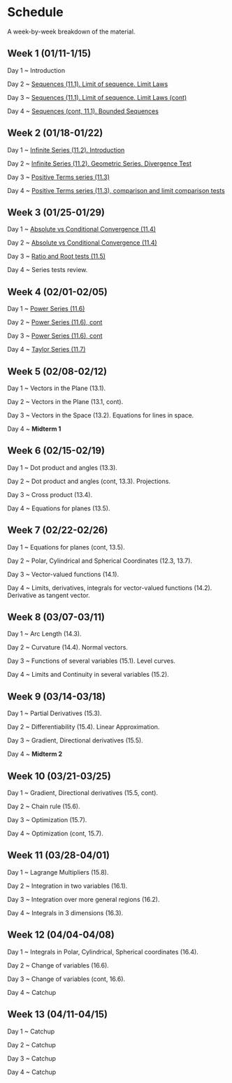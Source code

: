 # Schedule

A week-by-week breakdown of the material.

## Week  1 (01/11-1/15)

Day 1
  ~ Introduction

Day 2
  ~ [Sequences (11.1). Limit of sequence. Limit Laws](notes/sequences.md)

Day 3
  ~ [Sequences (11.1). Limit of sequence. Limit Laws (cont)](notes/sequences.md)

Day 4
  ~ [Sequences (cont, 11.1). Bounded Sequences](notes/sequences_bounded.md)

## Week  2 (01/18-01/22)

Day 1
  ~ [Infinite Series (11.2). Introduction](notes/series_intro.md)

Day 2
  ~ [Infinite Series (11.2). Geometric Series. Divergence Test](notes/series_intro.md)

Day 3
  ~ [Positive Terms series (11.3)](notes/series_positive.md)

Day 4
  ~ [Positive Terms series (11.3), comparison and limit comparison tests](notes/series_positive.md)

## Week  3 (01/25-01/29)

Day 1
  ~ [Absolute vs Conditional Convergence (11.4)](notes/series_conditional.md)


Day 2
  ~ [Absolute vs Conditional Convergence (11.4)](notes/series_conditional.md)

Day 3
  ~ [Ratio and Root tests (11.5)](notes/series_root.md)

Day 4
  ~ Series tests review.

## Week  4 (02/01-02/05)

Day 1
  ~ [Power Series (11.6)](notes/series_power.md)

Day 2
  ~ [Power Series (11.6), cont](notes/series_power.md)

Day 3
  ~ [Power Series (11.6), cont](notes/series_power.md)

Day 4
  ~ [Taylor Series (11.7)](notes/series_taylor.md)

## Week  5 (02/08-02/12)

Day 1
  ~ Vectors in the Plane (13.1).

Day 2
  ~ Vectors in the Plane (13.1, cont).

Day 3
  ~ Vectors in the Space (13.2). Equations for lines in space.

Day 4
  ~ **Midterm 1**

## Week  6 (02/15-02/19)

Day 1
  ~ Dot product and angles (13.3).

Day 2
  ~ Dot product and angles (cont, 13.3). Projections.

Day 3
  ~ Cross product (13.4).

Day 4
  ~ Equations for planes (13.5).

## Week  7 (02/22-02/26)

Day 1
  ~ Equations for planes (cont, 13.5).

Day 2
  ~ Polar, Cylindrical and Spherical Coordinates (12.3, 13.7).

Day 3
  ~ Vector-valued functions (14.1).

Day 4
  ~ Limits, derivatives, integrals for vector-valued functions (14.2). Derivative as tangent vector.

## Week  8 (03/07-03/11)

Day 1
  ~ Arc Length (14.3).

Day 2
  ~ Curvature (14.4). Normal vectors.

Day 3
  ~ Functions of several variables (15.1). Level curves.

Day 4
  ~ Limits and Continuity in several variables (15.2).

## Week  9 (03/14-03/18)

Day 1
  ~ Partial Derivatives (15.3).

Day 2
  ~ Differentiability (15.4). Linear Approximation.

Day 3
  ~ Gradient, Directional derivatives (15.5).

Day 4
  ~ **Midterm 2**

## Week 10 (03/21-03/25)

Day 1
  ~ Gradient, Directional derivatives (15.5, cont).

Day 2
  ~ Chain rule (15.6).

Day 3
  ~ Optimization (15.7).

Day 4
  ~ Optimization (cont, 15.7).

## Week 11 (03/28-04/01)

Day 1
  ~ Lagrange Multipliers (15.8).

Day 2
  ~ Integration in two variables (16.1).

Day 3
  ~ Integration over more general regions (16.2).

Day 4
  ~ Integrals in 3 dimensions (16.3).

## Week 12 (04/04-04/08)

Day 1
  ~ Integrals in Polar, Cylindrical, Spherical coordinates (16.4).

Day 2
  ~ Change of variables (16.6).

Day 3
  ~ Change of variables (cont, 16.6).

Day 4
  ~ Catchup

## Week 13 (04/11-04/15)

Day 1
  ~ Catchup

Day 2
  ~ Catchup

Day 3
  ~ Catchup

Day 4
  ~ Catchup
